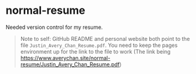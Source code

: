 # normal-resume
Needed version control for my resume.

> Note to self: GitHub README and personal website both point to the file `Justin_Avery_Chan_Resume.pdf`. You need to keep the pages environment up for the link to the file to work (The link being https://www.averychan.site/normal-resume/Justin_Avery_Chan_Resume.pdf)
